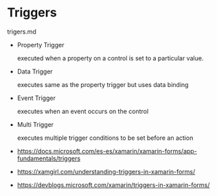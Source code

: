 # Triggers

trigers.md

*   Property Trigger 

    executed when a property on a control is set to a particular value.

*   Data Trigger 

    executes same as the property trigger but uses data binding

*   Event Trigger 

    executes when an event occurs on the control

*   Multi Trigger 

    executes multiple trigger conditions to be set before an action



*   https://docs.microsoft.com/es-es/xamarin/xamarin-forms/app-fundamentals/triggers

*   https://xamgirl.com/understanding-triggers-in-xamarin-forms/

*   https://devblogs.microsoft.com/xamarin/triggers-in-xamarin-forms/

